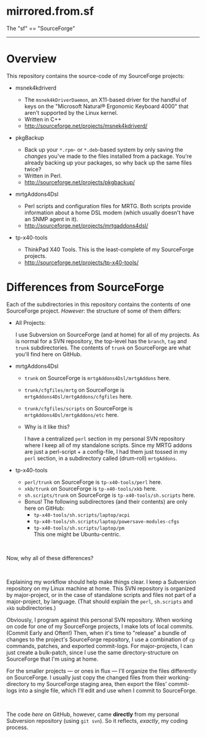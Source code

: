 mirrored.from.sf
================

The "sf" == "SourceForge"

---

# Overview #

This repository contains the source-code of my SourceForge projects:

* msnek4kdriverd
  - The `msnek4kDriverDaemon`, an X11-based driver for the handful of
    keys on the "Microsoft Natural® Ergonomic Keyboard 4000" that
    aren't supported by the Linux kernel.
  - Written in C++
  - http://sourceforge.net/projects/msnek4kdriverd/

* pkgBackup
  - Back up your `*.rpm`- or `*.deb`-based system by only saving the
    *changes* you've made to the files installed from a package.
    You're already backing up your packages, so why back up the same
    files twice?
  - Written in Perl.
  - http://sourceforge.net/projects/pkgbackup/

* mrtgAddons4Dsl
  - Perl scripts and configuration files for MRTG.
    Both scripts provide information about a home DSL modem (which
    usually doesn't have an SNMP agent in it).
  - http://sourceforge.net/projects/mrtgaddons4dsl/

* tp-x40-tools
  - ThinkPad X40 Tools.  This is the least-complete of my SourceForge
    projects.
  - http://sourceforge.net/projects/tp-x40-tools/


# Differences from SourceForge #

Each of the subdirectories in this repository contains the contents of
one SourceForge project.  *However*:  the structure of some of them
differs:

* All Projects:

  I use Subversion on SourceForge (and at home) for all of my
  projects.  As is normal for a SVN repository, the top-level has the
 `branch`, `tag` and `trunk` subdirectories.  The contents of `trunk`
  on SourceForge are what you'll find here on GitHub.

* mrtgAddons4Dsl
  - `trunk` on SourceForge is `mrtgAddons4Dsl/mrtgAddons` here.
  - `trunk/cfgfiles/mrtg` on SourceForge is
    `mrtgAddons4Dsl/mrtgAddons/cfgfiles` here.
  - `trunk/cfgfiles/scripts` on SourceForge is
    `mrtgAddons4Dsl/mrtgAddons/etc` here.
  - Why is it like this?

    I have a centralized `perl` section in my personal SVN repository
    where I keep all of my standalone scripts.  Since my MRTG addons
    are just a perl-script + a config-file, I had them just tossed in
    my `perl` section, in a subdirectory called (drum-roll)
    `mrtgAddons`.

* tp-x40-tools
  - `perl/trunk` on SourceForge is `tp-x40-tools/perl` here.
  - `xkb/trunk` on SourceForge is `tp-x40-tools/xkb` here.
  - `sh.scripts/trunk` on SourceForge is `tp-x40-tools/sh.scripts` here.
  - Bonus!  The following subdirectores (and their contents) are only
    here on GitHub:
    + `tp-x40-tools/sh.scripts/laptop/acpi`
    + `tp-x40-tools/sh.scripts/laptop/powersave-modules-cfgs`
    + `tp-x40-tools/sh.scripts/laptop/pm`<br/>
      This one might be Ubuntu-centric.

 

Now, why all of these differences?

 

Explaining my workflow should help make things clear.  I keep a
Subversion repository on my Linux machine at home.  This SVN
repository is organized by major-project, or in the case of standalone
scripts and files not part of a major-project, by language.  (That
should explain the `perl`, `sh.scripts` and `xkb` subdirectories.)

Obviously, I program against this personal SVN repository.  When
working on code for one of my SourceForge projects, I make lots of
local commits.  (Commit Early and Often!)  Then, when it's time to
"release" a bundle of changes to the project's SourceForge repository,
I use a combination of `cp` commands, patches, and exported
commit-logs.  For major-projects, I can just create a bulk-patch,
since I use the same directory-structure on SourceForge that I'm using
at home.

For the smaller projects — or ones in flux — I'll organize the files
differently on SourceForge.  I usually just copy the changed files
from their working-directory to my SourceForge staging area, then
export the files' commit-logs into a single file, which I'll edit and
use when I commit to SourceForge.

 

The code *here* on GitHub, however, came **directly** from my personal
Subversion repository (using `git svn`).  So it reflects, *exactly*,
my coding process.
